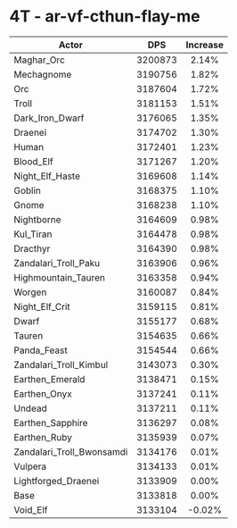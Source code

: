 # 4T - ar-vf-cthun-flay-me
| Actor | DPS | Increase |
|---|:---:|:---:|
|Maghar_Orc|3200873|2.14%|
|Mechagnome|3190756|1.82%|
|Orc|3187604|1.72%|
|Troll|3181153|1.51%|
|Dark_Iron_Dwarf|3176065|1.35%|
|Draenei|3174702|1.30%|
|Human|3172401|1.23%|
|Blood_Elf|3171267|1.20%|
|Night_Elf_Haste|3169608|1.14%|
|Goblin|3168375|1.10%|
|Gnome|3168238|1.10%|
|Nightborne|3164609|0.98%|
|Kul_Tiran|3164478|0.98%|
|Dracthyr|3164390|0.98%|
|Zandalari_Troll_Paku|3163906|0.96%|
|Highmountain_Tauren|3163358|0.94%|
|Worgen|3160087|0.84%|
|Night_Elf_Crit|3159115|0.81%|
|Dwarf|3155177|0.68%|
|Tauren|3154635|0.66%|
|Panda_Feast|3154544|0.66%|
|Zandalari_Troll_Kimbul|3143073|0.30%|
|Earthen_Emerald|3138471|0.15%|
|Earthen_Onyx|3137241|0.11%|
|Undead|3137211|0.11%|
|Earthen_Sapphire|3136297|0.08%|
|Earthen_Ruby|3135939|0.07%|
|Zandalari_Troll_Bwonsamdi|3134176|0.01%|
|Vulpera|3134133|0.01%|
|Lightforged_Draenei|3133909|0.00%|
|Base|3133818|0.00%|
|Void_Elf|3133104|-0.02%|
